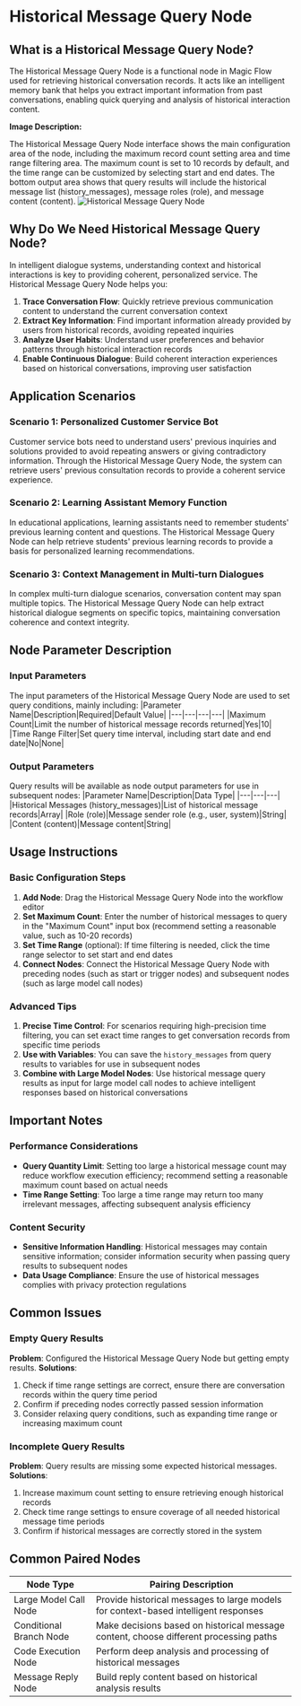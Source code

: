 # Historical Message Query Node

## What is a Historical Message Query Node?
The Historical Message Query Node is a functional node in Magic Flow used for retrieving historical conversation records. It acts like an intelligent memory bank that helps you extract important information from past conversations, enabling quick querying and analysis of historical interaction content.

**Image Description:**

The Historical Message Query Node interface shows the main configuration area of the node, including the maximum record count setting area and time range filtering area. The maximum count is set to 10 records by default, and the time range can be customized by selecting start and end dates. The bottom output area shows that query results will include the historical message list (history_messages), message roles (role), and message content (content).
![Historical Message Query Node](https://cdn.letsmagic.cn/static/img/Historical-message-query.png)

## Why Do We Need Historical Message Query Node?
In intelligent dialogue systems, understanding context and historical interactions is key to providing coherent, personalized service. The Historical Message Query Node helps you:
1. **Trace Conversation Flow**: Quickly retrieve previous communication content to understand the current conversation context
2. **Extract Key Information**: Find important information already provided by users from historical records, avoiding repeated inquiries
3. **Analyze User Habits**: Understand user preferences and behavior patterns through historical interaction records
4. **Enable Continuous Dialogue**: Build coherent interaction experiences based on historical conversations, improving user satisfaction

## Application Scenarios
### Scenario 1: Personalized Customer Service Bot
Customer service bots need to understand users' previous inquiries and solutions provided to avoid repeating answers or giving contradictory information. Through the Historical Message Query Node, the system can retrieve users' previous consultation records to provide a coherent service experience.

### Scenario 2: Learning Assistant Memory Function
In educational applications, learning assistants need to remember students' previous learning content and questions. The Historical Message Query Node can help retrieve students' previous learning records to provide a basis for personalized learning recommendations.

### Scenario 3: Context Management in Multi-turn Dialogues
In complex multi-turn dialogue scenarios, conversation content may span multiple topics. The Historical Message Query Node can help extract historical dialogue segments on specific topics, maintaining conversation coherence and context integrity.

## Node Parameter Description
### Input Parameters
The input parameters of the Historical Message Query Node are used to set query conditions, mainly including:
|Parameter Name|Description|Required|Default Value|
|---|---|---|---|
|Maximum Count|Limit the number of historical message records returned|Yes|10|
|Time Range Filter|Set query time interval, including start date and end date|No|None|

### Output Parameters
Query results will be available as node output parameters for use in subsequent nodes:
|Parameter Name|Description|Data Type|
|---|---|---|
|Historical Messages (history_messages)|List of historical message records|Array|
|Role (role)|Message sender role (e.g., user, system)|String|
|Content (content)|Message content|String|

## Usage Instructions
### Basic Configuration Steps
1. **Add Node**: Drag the Historical Message Query Node into the workflow editor
2. **Set Maximum Count**: Enter the number of historical messages to query in the "Maximum Count" input box (recommend setting a reasonable value, such as 10-20 records)
3. **Set Time Range** (optional): If time filtering is needed, click the time range selector to set start and end dates
4. **Connect Nodes**: Connect the Historical Message Query Node with preceding nodes (such as start or trigger nodes) and subsequent nodes (such as large model call nodes)

### Advanced Tips
1. **Precise Time Control**: For scenarios requiring high-precision time filtering, you can set exact time ranges to get conversation records from specific time periods
2. **Use with Variables**: You can save the `history_messages` from query results to variables for use in subsequent nodes
3. **Combine with Large Model Nodes**: Use historical message query results as input for large model call nodes to achieve intelligent responses based on historical conversations

## Important Notes
### Performance Considerations
- **Query Quantity Limit**: Setting too large a historical message count may reduce workflow execution efficiency; recommend setting a reasonable maximum count based on actual needs
- **Time Range Setting**: Too large a time range may return too many irrelevant messages, affecting subsequent analysis efficiency

### Content Security
- **Sensitive Information Handling**: Historical messages may contain sensitive information; consider information security when passing query results to subsequent nodes
- **Data Usage Compliance**: Ensure the use of historical messages complies with privacy protection regulations

## Common Issues
### Empty Query Results
**Problem**: Configured the Historical Message Query Node but getting empty results.
**Solutions**:
1. Check if time range settings are correct, ensure there are conversation records within the query time period
2. Confirm if preceding nodes correctly passed session information
3. Consider relaxing query conditions, such as expanding time range or increasing maximum count

### Incomplete Query Results
**Problem**: Query results are missing some expected historical messages.
**Solutions**:
1. Increase maximum count setting to ensure retrieving enough historical records
2. Check time range settings to ensure coverage of all needed historical message time periods
3. Confirm if historical messages are correctly stored in the system

## Common Paired Nodes
|Node Type|Pairing Description|
|---|---|
|Large Model Call Node|Provide historical messages to large models for context-based intelligent responses|
|Conditional Branch Node|Make decisions based on historical message content, choose different processing paths|
|Code Execution Node|Perform deep analysis and processing of historical messages|
|Message Reply Node|Build reply content based on historical analysis results| 